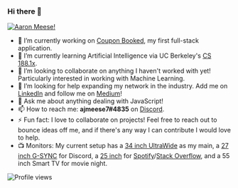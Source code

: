 ### Hi there 👋
[![Aaron Meese!](https://user-images.githubusercontent.com/17814535/88552040-33b43880-cfe9-11ea-9cc9-d0f032edfe1b.png)](https://github.com/ajmeese7/readme-ascii "README ASCII")


- 🔭 I’m currently working on [Coupon Booked](https://couponbooked.com), my first full-stack application.
- 🌱 I’m currently learning Artificial Intelligence via UC Berkeley's [CS 188.1x](https://courses.edx.org/courses/BerkeleyX/CS188.1x-4/1T2015/course/).
- 👯 I’m looking to collaborate on anything I haven't worked with yet! Particularly interested in working with Machine Learning.
- 🤔 I’m looking for help expanding my network in the industry. Add me on [LinkedIn](https://www.linkedin.com/in/aaronmeese/) and follow me on [Medium](https://medium.com/@ajmeese7)!
- 💬 Ask me about anything dealing with JavaScript!
- 📫 How to reach me: **ajmeese7#4835** on [Discord](https://discord.com).
- ⚡ Fun fact: I love to collaborate on projects! Feel free to reach out to bounce ideas off me, and if there's any way I can contribute I would love to help.
- 📺 Monitors: My current setup has a [34 inch UltraWide](https://www.bhphotovideo.com/c/product/1224159-REG/lg_34um68_p_34_21_9_ultra_wide.html/SID/wtbs_5f13032e833f32ad3d28012f) as my main, a [27 inch G-SYNC](https://www.amazon.com/dp/B07GWD3ZQL?tag=georiot-us-default-20&th=1&psc=1&ascsubtag=pcg-us-1296332435090532000-20) for Discord, a [25 inch](https://www.amazon.com/Acer-G257HL-bmidx-25-Inch-Widescreen/dp/B00RN08I86/ref=sr_1_57?dchild=1&qid=1595081808&refinements=p_89%3AAcer%2Cp_n_size_browse-bin%3A3547806011&s=pc&sr=1-57) for [Spotify](https://open.spotify.com/user/ajmeese)/[Stack Overflow](https://stackoverflow.com/users/6456163/ajmeese7?tab=profile), and a 55 inch Smart TV for movie night.

![Profile views](https://gpvc.arturio.dev/ajmeese7)
